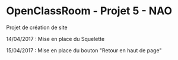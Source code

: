 OpenClassRoom - Projet 5 - NAO
========

Projet de création de site

14/04/2017 : Mise en place du Squelette

15/04/2017 : Mise en place du bouton "Retour en haut de page"
